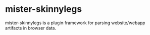 # mister-skinnylegs

mister-skinnylegs is a plugin framework for parsing website/webapp 
artifacts in browser data.